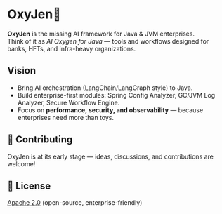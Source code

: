 # OxyJen🫧

**OxyJen** is the missing AI framework for Java & JVM enterprises.  
Think of it as *AI Oxygen for Java* — tools and workflows designed for banks, HFTs, and infra-heavy organizations.  

## Vision
- Bring AI orchestration (LangChain/LangGraph style) to Java.  
- Build enterprise-first modules: Spring Config Analyzer, GC/JVM Log Analyzer, Secure Workflow Engine.  
- Focus on **performance, security, and observability** — because enterprises need more than toys.

## 🤝 Contributing
OxyJen is at its early stage — ideas, discussions, and contributions are welcome!  

## 📜 License
[Apache 2.0](LICENSE) (open-source, enterprise-friendly) 
